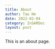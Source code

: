 ```yaml
---
title: About
author: Tao He
date: 2022-02-04
category: InSARDoc
layout: post
---
```


This is an about page.
